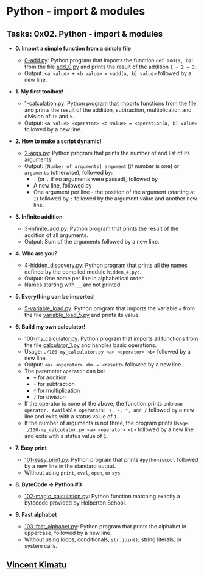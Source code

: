 # Python - import & modules

## Tasks: 0x02. Python - import & modules

- **0. Import a simple function from a simple file**

  - [0-add.py](./0-add.py): Python program that imports the function
    `def add(a, b):` from the file [add_0.py](./add_0.py) and prints the
    result of the addition `1 + 2 = 3`.
  - Output: `<a value> + <b value> = <add(a, b) value>` followed by a new line.

- **1. My first toolbox!**

  - [1-calculation.py](./1-calculation.py): Python program that imports functions
    from the file and prints the result
    of the addition, subtraction, multiplication and division of `10` and `5`.
  - Output: `<a value> <operator> <b value> = <operation(a, b) value>` followed by a new line.

- **2. How to make a script dynamic!**

  - [2-args.py](./2-args.py): Python program that prints the number of
    and list of its arguments.
  - Output: `[Number of arguments] argument` (if number is one) or `arguments` (otherwise), followed by:
    - `:` (or `.` if no arguments were passed), followed by
    - A new line, followed by
    - One argument per line - the position of the argument (starting at `1`) followed by `:` followed by the argument value and another new line.

- **3. Infinite addition**

  - [3-infinite_add.py](./3-infinite_add.py): Python program that prints the result of the
    addition of all arguments.
  - Output: Sum of the arguments followed by a new line.

- **4. Who are you?**

  - [4-hidden_discovery.py](./4-hidden_discovery.py): Python program that prints all the
    names defined by the compiled module `hidden_4.pyc`.
  - Output: One name per line in alphabetical order.
  - Names starting with `__` are not printed.

- **5. Everything can be imported**

  - [5-variable_load.py](./5-variable_load.py): Python program that imports the
    variable `a` from the file [variable_load_5.py](./variable_load_5.py) and prints its value.

- **6. Build my own calculator!**

  - [100-my_calculator.py](./100-my_calculator.py): Python program that imports all functions
    from the file [calculator_1.py](./calculator_1.py) and handles basic operations.
  - Usage: `./100-my_calculator.py <a> <operator> <b>` followed by a new line.
  - Output: `<a> <operator> <b> = <result>` followed by a new line.
  - The parameter `operator` can be:
    - `+` for addition
    - `-` for subtraction
    - `*` for multiplication
    - `/` for division
  - If the operator is none of the above, the function prints `Unknown operator.
Available operators: +, -, *, and /` followed by a new line and exits
    with a status value of `1`.
  - If the number of arguments is not three, the program prints `Usage: ./100-my_calculator.py <a> <operator> <b>` followed by a new line and exits with a status value of `1`.

- **7. Easy print**

  - [101-easy_print.py](./101-easy_print.py): Python program that prints
    `#pythoniscool` followed by a new line in the standard output.
  - Without using `print`, `eval`, `open`, or `sys`.

- **8. ByteCode -> Python #3**

  - [102-magic_calculation.py](./102-magic_calculation.py): Python function matching exactly a
    bytecode provided by Holberton School.

- **9. Fast alphabet**
  - [103-fast_alphabet.py](./103-fast_alphabet.py): Python program that prints the alphabet in
    uppercase, followed by a new line.
  - Without using loops, conditionals, `str.join()`, string literals, or system calls.

## **[Vincent Kimatu](https://github.com/VincentKimatu/)**
